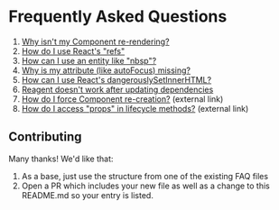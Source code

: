 # Frequently Asked Questions

1. [Why isn't my Component re-rendering?](ComponentNotRerendering.md)
1. [How do I use React's "refs"](UsingRefs.md)
1. [How can I use an entity like "nbsp"?](UsingAnEntity.md)
1. [Why is my attribute (like autoFocus) missing?](MyAttributesAreMissing.md)
1. [How can I use React's dangerouslySetInnerHTML?](dangerouslySetInnerHTML.md)
1. [Reagent doesn't work after updating dependencies](CljsjsReactProblems.md)
1. [How do I force Component re-creation?](https://groups.google.com/forum/#!topic/reagent-project/tNY4gzk7TUY) (external link)
1. [How do I access "props" in lifecycle methods?](http://nils-blum-oeste.net/clojurescripts-reagent-using-props-in-lifecycle-hooks/) (external link)

## Contributing

Many thanks! We'd like that:

1. As a base, just use the structure from one of the existing FAQ files
2. Open a PR which includes your new file as well as a change to this README.md so your entry is listed.
